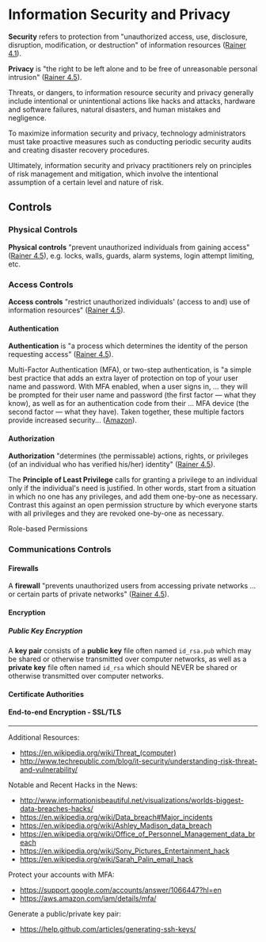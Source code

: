 # Information Security and Privacy

**Security** refers to protection from
 "unauthorized access, use, disclosure, disruption, modification, or destruction" of information resources ([Rainer 4.1](/README.md/#accompanying-textbook)).

**Privacy** is "the right to be left alone and to be free of unreasonable personal intrusion" ([Rainer 4.5](/README.md/#accompanying-textbook)).

Threats, or dangers, to information resource security and privacy
 generally include intentional or unintentional actions like
  hacks and attacks,
  hardware and software failures,
  natural disasters,
  and human mistakes and negligence.

To maximize information security and privacy, technology administrators must take proactive measures such as conducting periodic security audits and creating disaster recovery procedures.

Ultimately, information security and privacy practitioners rely on principles of risk management and mitigation, which involve the intentional assumption of a certain level and nature of risk.


## Controls


### Physical Controls

**Physical controls** "prevent unauthorized individuals from gaining access" ([Rainer 4.5](/README.md/#accompanying-textbook)), e.g. locks, walls, guards, alarm systems, login attempt limiting, etc.





### Access Controls

**Access controls** "restrict unauthorized individuals' (access to and) use of information resources" ([Rainer 4.5](/README.md/#accompanying-textbook)).

#### Authentication

**Authentication** is "a process which determines the identity of the person requesting access" ([Rainer 4.5](/README.md/#accompanying-textbook)).

Multi-Factor Authentication (MFA), or two-step authentication, is
 "a simple best practice that adds an extra layer of protection on top of your user name and password. With MFA enabled, when a user signs in, ... they will be prompted for their user name and password (the first factor — what they know), as well as for an authentication code from their ... MFA device (the second factor — what they have). Taken together, these multiple factors provide increased security... ([Amazon](https://aws.amazon.com/iam/details/mfa/)).




#### Authorization

**Authorization** "determines (the permissable) actions, rights, or privileges (of an individual who has verified his/her) identity" ([Rainer 4.5](/README.md/#accompanying-textbook)).

The **Principle of Least Privilege** calls for granting a privilege to an individual only if the individual's need is justified. In other words, start from a situation in which no one has any privileges, and add them one-by-one as necessary. Contrast this against an open permission structure by which everyone starts with all privileges and they are revoked one-by-one as necessary.

Role-based Permissions





### Communications Controls

#### Firewalls

A **firewall** "prevents unauthorized users from accessing private networks ... or certain parts of private networks" ([Rainer 4.5](/README.md/#accompanying-textbook)).

#### Encryption

##### Public Key Encryption

A **key pair** consists of a **public key** file often named `id_rsa.pub`
 which may be shared or otherwise transmitted over computer networks, as well as
 a **private key** file often named `id_rsa` which should NEVER be shared or otherwise transmitted over computer networks.

#### Certificate Authorities

#### End-to-end Encryption - SSL/TLS


<hr>

Additional Resources:

 + https://en.wikipedia.org/wiki/Threat_(computer)
 + http://www.techrepublic.com/blog/it-security/understanding-risk-threat-and-vulnerability/

Notable and Recent Hacks in the News:

 + http://www.informationisbeautiful.net/visualizations/worlds-biggest-data-breaches-hacks/
 + https://en.wikipedia.org/wiki/Data_breach#Major_incidents
 + https://en.wikipedia.org/wiki/Ashley_Madison_data_breach
 + https://en.wikipedia.org/wiki/Office_of_Personnel_Management_data_breach
 + https://en.wikipedia.org/wiki/Sony_Pictures_Entertainment_hack
 + https://en.wikipedia.org/wiki/Sarah_Palin_email_hack

Protect your accounts with MFA:

 + https://support.google.com/accounts/answer/1066447?hl=en
 + https://aws.amazon.com/iam/details/mfa/

Generate a public/private key pair:

 + https://help.github.com/articles/generating-ssh-keys/
